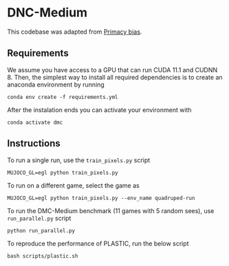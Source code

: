 # DNC-Medium

This codebase was adapted from [Primacy bias](https://github.com/evgenii-nikishin/rl_with_resets).

## Requirements

We assume you have access to a GPU that can run CUDA 11.1 and CUDNN 8. 
Then, the simplest way to install all required dependencies is to create an anaconda environment by running

```
conda env create -f requirements.yml
```

After the instalation ends you can activate your environment with
```
conda activate dmc
```


## Instructions

To run a single run, use the `train_pixels.py` script
```
MUJOCO_GL=egl python train_pixels.py 
```

To run on a different game, select the game as
```
MUJOCO_GL=egl python train_pixels.py --env_name quadruped-run 
```

To run the DMC-Medium benchmark (11 games with 5 random sees), use `run_parallel.py` script
```
python run_parallel.py
```

To reproduce the performance of PLASTIC, run the below script
```
bash scripts/plastic.sh
```

